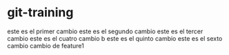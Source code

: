 # git-training
este es el primer cambio
este es el segundo cambio
este es el tercer cambio
este es el cuatro cambio b
este es el quinto cambio
este es el sexto cambio
cambio de feature1